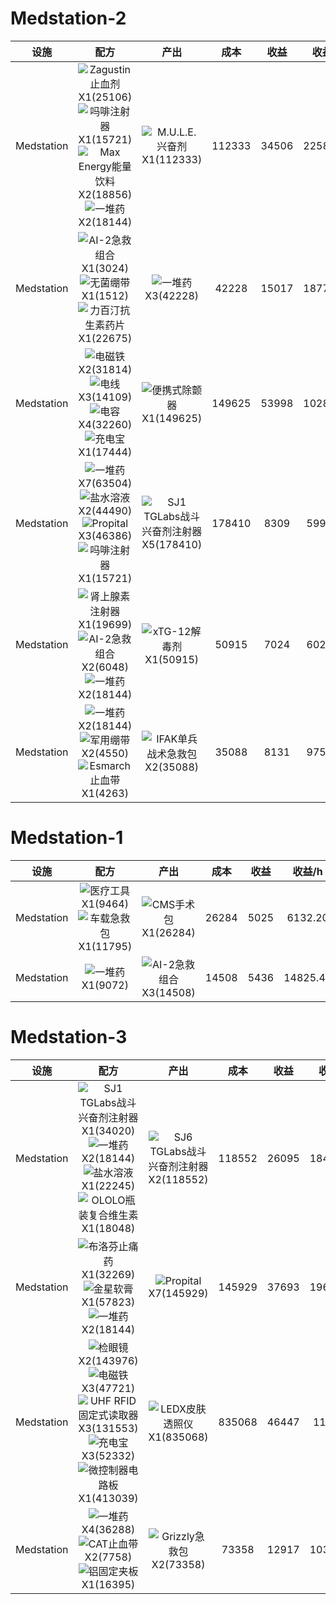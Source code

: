 # Medstation-2
|设施|配方|产出|成本|收益|收益/h|
|:---:|:---:|:---:|:---:|:---:|:---:|
|Medstation|<div align="center"><img src="https://cdn.tarkov-market.app/images/items/Hemostatic_drug_Zagustin_sm.png?r=1695114593257" alt="Zagustin止血剂"/><br/><font>X1(25106)</font></div><div align="center"><img src="https://cdn.tarkov-market.app/images/items/Morphine_injector_sm.png?r=1695114583875" alt="吗啡注射器"/><br/><font>X1(15721)</font></div><div align="center"><img src="https://cdn.tarkov-market.app/images/items/Max_energy_sm.png?r=1695114965829" alt="Max Energy能量饮料"/><br/><font>X2(18856)</font></div><div align="center"><img src="https://cdn.tarkov-market.app/images/items/Pile_of_meds_sm.png?r=1695112909501" alt="一堆药"/><br/><font>X2(18144)</font></div>|<div align="center"><img src="https://cdn.tarkov-market.app/images/items/m.u.l.e._stimulator_sm.png?r=1695114686282" alt="M.U.L.E. 兴奋剂"/><br/><font>X1(112333)</font></div>|112333|34506|22585.75|
|Medstation|<div align="center"><img src="https://cdn.tarkov-market.app/images/items/ai-2_medikit_sm.png?r=1695114631751" alt="AI-2急救组合"/><br/><font>X1(3024)</font></div><div align="center"><img src="https://cdn.tarkov-market.app/images/items/aseptic_bandage_sm.png?r=1695114645717" alt="无菌绷带"/><br/><font>X1(1512)</font></div><div align="center"><img src="https://cdn.tarkov-market.app/images/items/Augmentin_antibiotic_pills_sm.png?r=1695114588587" alt="力百汀抗生素药片"/><br/><font>X1(22675)</font></div>|<div align="center"><img src="https://cdn.tarkov-market.app/images/items/Pile_of_meds_sm.png?r=1695112909501" alt="一堆药"/><br/><font>X3(42228)</font></div>|42228|15017|18771.25|
|Medstation|<div align="center"><img src="https://cdn.tarkov-market.app/images/items/Magnet_sm.png?r=1695112572648" alt="电磁铁"/><br/><font>X2(31814)</font></div><div align="center"><img src="https://cdn.tarkov-market.app/images/items/Wires_sm.png?r=1695113037957" alt="电线"/><br/><font>X3(14109)</font></div><div align="center"><img src="https://cdn.tarkov-market.app/images/items/Capacitors_sm.png?r=1695112664288" alt="电容"/><br/><font>X4(32260)</font></div><div align="center"><img src="https://cdn.tarkov-market.app/images/items/Powerbank_sm.png?r=1695112541242" alt="充电宝"/><br/><font>X1(17444)</font></div>|<div align="center"><img src="https://cdn.tarkov-market.app/images/items/Portable_defibrillator_sm.png?r=1695112832878" alt="便携式除颤器"/><br/><font>X1(149625)</font></div>|149625|53998|10285.33|
|Medstation|<div align="center"><img src="https://cdn.tarkov-market.app/images/items/Pile_of_meds_sm.png?r=1695112909501" alt="一堆药"/><br/><font>X7(63504)</font></div><div align="center"><img src="https://cdn.tarkov-market.app/images/items/Saline_solution_sm.png?r=1695113041905" alt="盐水溶液"/><br/><font>X2(44490)</font></div><div align="center"><img src="https://cdn.tarkov-market.app/images/items/Propital_sm.png?r=1695114620430" alt="Propital"/><br/><font>X3(46386)</font></div><div align="center"><img src="https://cdn.tarkov-market.app/images/items/Morphine_injector_sm.png?r=1695114583875" alt="吗啡注射器"/><br/><font>X1(15721)</font></div>|<div align="center"><img src="https://cdn.tarkov-market.app/images/items/Combat_stimulant_injector_SJ1_TGLabs_sm.png?r=1695114604078" alt="SJ1 TGLabs战斗兴奋剂注射器"/><br/><font>X5(178410)</font></div>|178410|8309|5994.47|
|Medstation|<div align="center"><img src="https://cdn.tarkov-market.app/images/items/Adrenaline_injector_sm.png?r=1695114536064" alt="肾上腺素注射器"/><br/><font>X1(19699)</font></div><div align="center"><img src="https://cdn.tarkov-market.app/images/items/ai-2_medikit_sm.png?r=1695114631751" alt="AI-2急救组合"/><br/><font>X2(6048)</font></div><div align="center"><img src="https://cdn.tarkov-market.app/images/items/Pile_of_meds_sm.png?r=1695112909501" alt="一堆药"/><br/><font>X2(18144)</font></div>|<div align="center"><img src="https://cdn.tarkov-market.app/images/items/antidote_xtg-12_sm.png?r=1695114663505" alt="xTG-12解毒剂"/><br/><font>X1(50915)</font></div>|50915|7024|6020.57|
|Medstation|<div align="center"><img src="https://cdn.tarkov-market.app/images/items/Pile_of_meds_sm.png?r=1695112909501" alt="一堆药"/><br/><font>X2(18144)</font></div><div align="center"><img src="https://cdn.tarkov-market.app/images/items/army_bandage_sm.png?r=1695114657528" alt="军用绷带"/><br/><font>X2(4550)</font></div><div align="center"><img src="https://cdn.tarkov-market.app/images/items/esmarch_tourniquet_sm.png?r=1695114722217" alt="Esmarch止血带"/><br/><font>X1(4263)</font></div>|<div align="center"><img src="https://cdn.tarkov-market.app/images/items/IFAK_personal_tactical_first_aid_kit_sm.png?r=1695114568905" alt="IFAK单兵战术急救包"/><br/><font>X2(35088)</font></div>|35088|8131|9757.20|
# Medstation-1
|设施|配方|产出|成本|收益|收益/h|
|:---:|:---:|:---:|:---:|:---:|:---:|
|Medstation|<div align="center"><img src="https://cdn.tarkov-market.app/images/items/medical_tools_sm.png?r=1695113141821" alt="医疗工具"/><br/><font>X1(9464)</font></div><div align="center"><img src="https://cdn.tarkov-market.app/images/items/Car_first_aid_kit_sm.png?r=1695114579517" alt="车载急救包"/><br/><font>X1(11795)</font></div>|<div align="center"><img src="https://cdn.tarkov-market.app/images/items/CMS_kit_sm.png?r=1695114547605" alt="CMS手术包"/><br/><font>X1(26284)</font></div>|26284|5025|6132.20|
|Medstation|<div align="center"><img src="https://cdn.tarkov-market.app/images/items/Pile_of_meds_sm.png?r=1695112909501" alt="一堆药"/><br/><font>X1(9072)</font></div>|<div align="center"><img src="https://cdn.tarkov-market.app/images/items/ai-2_medikit_sm.png?r=1695114631751" alt="AI-2急救组合"/><br/><font>X3(14508)</font></div>|14508|5436|14825.45|
# Medstation-3
|设施|配方|产出|成本|收益|收益/h|
|:---:|:---:|:---:|:---:|:---:|:---:|
|Medstation|<div align="center"><img src="https://cdn.tarkov-market.app/images/items/Combat_stimulant_injector_SJ1_TGLabs_sm.png?r=1695114604078" alt="SJ1 TGLabs战斗兴奋剂注射器"/><br/><font>X1(34020)</font></div><div align="center"><img src="https://cdn.tarkov-market.app/images/items/Pile_of_meds_sm.png?r=1695112909501" alt="一堆药"/><br/><font>X2(18144)</font></div><div align="center"><img src="https://cdn.tarkov-market.app/images/items/Saline_solution_sm.png?r=1695113041905" alt="盐水溶液"/><br/><font>X1(22245)</font></div><div align="center"><img src="https://cdn.tarkov-market.app/images/items/bottle_of_ololo_multivitamins_sm.png?r=1695113256758" alt="OLOLO瓶装复合维生素"/><br/><font>X1(18048)</font></div>|<div align="center"><img src="https://cdn.tarkov-market.app/images/items/Combat_stimulant_injector_SJ6_TGLabs_sm.png?r=1695114542093" alt="SJ6 TGLabs战斗兴奋剂注射器"/><br/><font>X2(118552)</font></div>|118552|26095|18420.00|
|Medstation|<div align="center"><img src="https://cdn.tarkov-market.app/images/items/Ibuprofen_painkillers_sm.png?r=1695114614620" alt="布洛芬止痛药"/><br/><font>X1(32269)</font></div><div align="center"><img src="https://cdn.tarkov-market.app/images/items/Golden_Star_Balm_sm.png?r=1695114553065" alt="金星软膏"/><br/><font>X1(57823)</font></div><div align="center"><img src="https://cdn.tarkov-market.app/images/items/Pile_of_meds_sm.png?r=1695112909501" alt="一堆药"/><br/><font>X2(18144)</font></div>|<div align="center"><img src="https://cdn.tarkov-market.app/images/items/Propital_sm.png?r=1695114620430" alt="Propital"/><br/><font>X7(145929)</font></div>|145929|37693|19665.91|
|Medstation|<div align="center"><img src="https://cdn.tarkov-market.app/images/items/Ophthalmoscope_sm.png?r=1695112544417" alt="检眼镜"/><br/><font>X2(143976)</font></div><div align="center"><img src="https://cdn.tarkov-market.app/images/items/Magnet_sm.png?r=1695112572648" alt="电磁铁"/><br/><font>X3(47721)</font></div><div align="center"><img src="https://cdn.tarkov-market.app/images/items/c1e876ab-e0ef-4305-b392-6c72b751aac7_sm.png" alt="UHF RFID固定式读取器"/><br/><font>X3(131553)</font></div><div align="center"><img src="https://cdn.tarkov-market.app/images/items/Powerbank_sm.png?r=1695112541242" alt="充电宝"/><br/><font>X3(52332)</font></div><div align="center"><img src="https://cdn.tarkov-market.app/images/items/microcontroller_board_sm.png?r=1695113305203" alt="微控制器电路板"/><br/><font>X1(413039)</font></div>|<div align="center"><img src="https://cdn.tarkov-market.app/images/items/ledx_skin_transilluminator_sm.png?r=1695112498138" alt="LEDX皮肤透照仪"/><br/><font>X1(835068)</font></div>|835068|46447|1194.35|
|Medstation|<div align="center"><img src="https://cdn.tarkov-market.app/images/items/Pile_of_meds_sm.png?r=1695112909501" alt="一堆药"/><br/><font>X4(36288)</font></div><div align="center"><img src="https://cdn.tarkov-market.app/images/items/hemostatic_tourniquet_cat_sm.png?r=1695114672986" alt="CAT止血带"/><br/><font>X2(7758)</font></div><div align="center"><img src="https://cdn.tarkov-market.app/images/items/Immobilizing_splint_sm.png?r=1695114625811" alt="铝固定夹板"/><br/><font>X1(16395)</font></div>|<div align="center"><img src="https://cdn.tarkov-market.app/images/items/Grizzly_First_Aid_Kit_sm.png?r=1695114563732" alt="Grizzly急救包"/><br/><font>X2(73358)</font></div>|73358|12917|10333.60|
